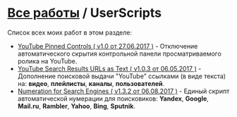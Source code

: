 # [Все работы](https://github.com/Eric-Draven?tab=repositories) / UserScripts
Список всех моих работ в этом разделе:
* [YouTube Pinned Controls ( v1.0 от 27.06.2017 )](https://github.com/Eric-Draven/userscripts/tree/master/yt-pinned-controls) - Отключение автоматического скрытия контрольной панели просматриваемого ролика на YouTube.
* [YouTube Search Results URLs as Text ( v1.0.3 от 06.05.2017 )](https://github.com/Eric-Draven/userscripts/tree/master/youtube-sr-urls-as-text) - Дополнение поисковой выдачи "YouTube" ссылками (в виде текста) на: **видео**, **плейлисты**, **каналы**, **пользователей**.
* [Numeration for Search Engines ( v1.3.2 от 06.08.2017 )](https://github.com/Eric-Draven/userscripts/tree/master/se-numeration) - Единый скрипт автоматической нумерации для поисковиков: **Yandex**, **Google**, **Mail.ru**, **Rambler**, **Yahoo**, **Bing**, **Sputnik**.
